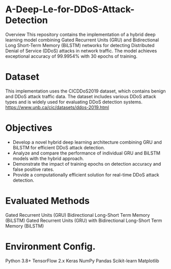 # A-Deep-Le-for-DDoS-Attack-Detection
Overview
This repository contains the implementation of a hybrid deep learning model combining Gated Recurrent Units (GRU) and Bidirectional Long Short-Term Memory (BiLSTM) networks for detecting Distributed Denial of Service (DDoS) attacks in network traffic. The model achieves exceptional accuracy of 99.9954% with 30 epochs of training.
# Dataset
This implementation uses the CICDDoS2019 dataset, which contains benign and DDoS attack traffic data. The dataset includes various DDoS attack types and is widely used for evaluating DDoS detection systems.
https://www.unb.ca/cic/datasets/ddos-2019.html
# Objectives
* Develop a novel hybrid deep learning architecture combining GRU and BiLSTM for efficient DDoS attack detection.
* Analyze and compare the performance of individual GRU and BiLSTM models with the hybrid approach.
* Demonstrate the impact of training epochs on detection accuracy and false positive rates.
* Provide a computationally efficient solution for real-time DDoS attack detection.
 # Evaluated Methods
 Gated Recurrent Units (GRU)
Bidirectional Long-Short Term Memory (BiLSTM)
Gated Recurrent Units (GRU) with Bidirectional Long-Short Term Memory (BiLSTM)
# Environment Config.

Python 3.8+
TensorFlow 2.x
Keras
NumPy
Pandas
Scikit-learn
Matplotlib

